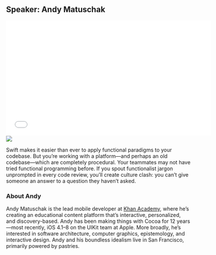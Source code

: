 ## Speaker: Andy Matuschak

<iframe width="560" height="315" src="//www.youtube.com/embed/rJosPrqBqrA?rel=0" frameborder="0" allowfullscreen></iframe>

<br/>

<img src="http://www.gravatar.com/avatar/5a37f99aa1daf8c27aaa81e4f019484d?s=200" class="profile-pic "/>

Swift makes it easier than ever to apply functional paradigms to your codebase. But you’re working with a platform—and perhaps an old codebase—which are completely procedural. Your teammates may not have tried functional programming before. If you spout functionalist jargon unprompted in every code review, you’ll create culture clash: you can’t give someone an answer to a question they haven’t asked.

### About Andy

Andy Matuschak is the lead mobile developer at [Khan Academy](http://www.khanacademy.org), where he’s creating an educational content platform that’s interactive, personalized, and discovery-based. Andy has been making things with Cocoa for 12 years—most recently, iOS 4.1–8 on the UIKit team at Apple.  More broadly, he’s interested in software architecture, computer graphics, epistemology, and interactive design. Andy and his boundless idealism live in San Francisco, primarily powered by pastries.
